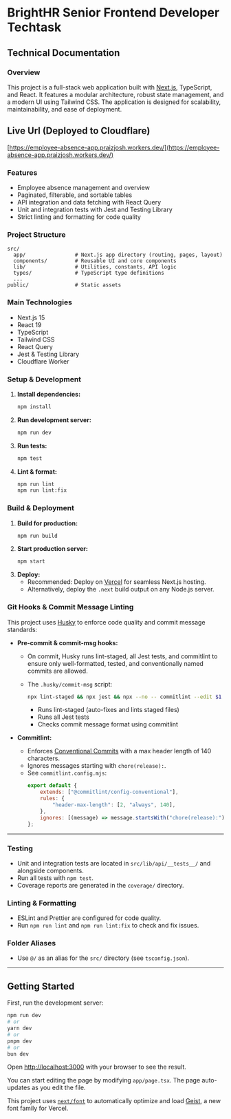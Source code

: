 # BrightHR Senior Frontend Developer Techtask

## Technical Documentation

### Overview

This project is a full-stack web application built with [Next.js](https://nextjs.org), TypeScript, and React. It features a modular architecture, robust state management, and a modern UI using Tailwind CSS. The application is designed for scalability, maintainability, and ease of deployment.

## Live Url (Deployed to Cloudflare)

[https://employee-absence-app.praizjosh.workers.dev/](https://employee-absence-app.praizjosh.workers.dev/)

### Features

- Employee absence management and overview
- Paginated, filterable, and sortable tables
- API integration and data fetching with React Query
- Unit and integration tests with Jest and Testing Library
- Strict linting and formatting for code quality

### Project Structure

```
src/
  app/                # Next.js app directory (routing, pages, layout)
  components/         # Reusable UI and core components
  lib/                # Utilities, constants, API logic
  types/              # TypeScript type definitions
  ...
public/               # Static assets
```

### Main Technologies

- Next.js 15
- React 19
- TypeScript
- Tailwind CSS
- React Query
- Jest & Testing Library
- Cloudflare Worker

### Setup & Development

1. **Install dependencies:**
    ```bash
    npm install
    ```
2. **Run development server:**
    ```bash
    npm run dev
    ```
3. **Run tests:**
    ```bash
    npm test
    ```
4. **Lint & format:**
    ```bash
    npm run lint
    npm run lint:fix
    ```

### Build & Deployment

1. **Build for production:**
    ```bash
    npm run build
    ```
2. **Start production server:**
    ```bash
    npm start
    ```
3. **Deploy:**
    - Recommended: Deploy on [Vercel](https://vercel.com/) for seamless Next.js hosting.
    - Alternatively, deploy the `.next` build output on any Node.js server.

### Git Hooks & Commit Message Linting

This project uses [Husky](https://typicode.github.io/husky/) to enforce code quality and commit message standards:

- **Pre-commit & commit-msg hooks:**
    - On commit, Husky runs lint-staged, all Jest tests, and commitlint to ensure only well-formatted, tested, and conventionally named commits are allowed.
    - The `.husky/commit-msg` script:

        ```sh
        npx lint-staged && npx jest && npx --no -- commitlint --edit $1 --config commitlint.config.mjs
        ```

        - Runs lint-staged (auto-fixes and lints staged files)
        - Runs all Jest tests
        - Checks commit message format using commitlint

- **Commitlint:**
    - Enforces [Conventional Commits](https://www.conventionalcommits.org/) with a max header length of 140 characters.
    - Ignores messages starting with `chore(release):`.
    - See `commitlint.config.mjs`:
        ```js
        export default {
            extends: ["@commitlint/config-conventional"],
            rules: {
                "header-max-length": [2, "always", 140],
            },
            ignores: [(message) => message.startsWith("chore(release):")],
        };
        ```

---

### Testing

- Unit and integration tests are located in `src/lib/api/__tests__/` and alongside components.
- Run all tests with `npm test`.
- Coverage reports are generated in the `coverage/` directory.

### Linting & Formatting

- ESLint and Prettier are configured for code quality.
- Run `npm run lint` and `npm run lint:fix` to check and fix issues.

### Folder Aliases

- Use `@/` as an alias for the `src/` directory (see `tsconfig.json`).

---

## Getting Started

First, run the development server:

```bash
npm run dev
# or
yarn dev
# or
pnpm dev
# or
bun dev
```

Open [http://localhost:3000](http://localhost:3000) with your browser to see the result.

You can start editing the page by modifying `app/page.tsx`. The page auto-updates as you edit the file.

This project uses [`next/font`](https://nextjs.org/docs/app/building-your-application/optimizing/fonts) to automatically optimize and load [Geist](https://vercel.com/font), a new font family for Vercel.
